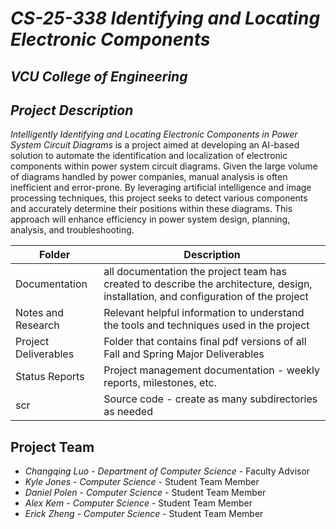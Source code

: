 # *CS-25-338 Identifying and Locating Electronic Components*
## *VCU College of Engineering*
## *Project Description*
*Intelligently Identifying and Locating Electronic Components in Power System Circuit Diagrams* is a project aimed at developing an AI-based solution to automate the identification and localization of electronic components within power system circuit diagrams. Given the large volume of diagrams handled by power companies, manual analysis is often inefficient and error-prone. By leveraging artificial intelligence and image processing techniques, this project seeks to detect various components and accurately determine their positions within these diagrams. This approach will enhance efficiency in power system design, planning, analysis, and troubleshooting.

| Folder | Description |
|---|---|
| Documentation |  all documentation the project team has created to describe the architecture, design, installation, and configuration of the project |
| Notes and Research | Relevant helpful information to understand the tools and techniques used in the project |
| Project Deliverables | Folder that contains final pdf versions of all Fall and Spring Major Deliverables |
| Status Reports | Project management documentation - weekly reports, milestones, etc. |
| scr | Source code - create as many subdirectories as needed |

## Project Team
- *Changqing Luo* - *Department of Computer Science* - Faculty Advisor
- *Kyle Jones* - *Computer Science* - Student Team Member
- *Daniel Polen* - *Computer Science* - Student Team Member
- *Alex Kem* - *Computer Science* - Student Team Member
- *Erick Zheng* - *Computer Science* - Student Team Member
